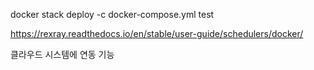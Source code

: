 docker stack deploy -c docker-compose.yml test

https://rexray.readthedocs.io/en/stable/user-guide/schedulers/docker/

클라우드 시스템에 연동 기능